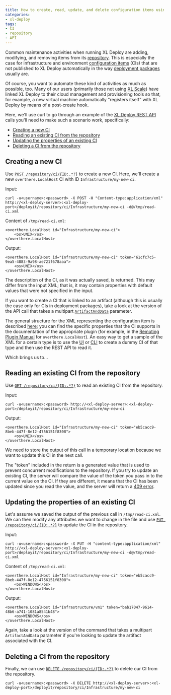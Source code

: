 ```yaml
---
title: How to create, read, update, and delete configuration items using the XL Deploy REST API
categories:
- xl-deploy
tags:
- CI
- repository
- API
---
```


Common maintenance activities when running XL Deploy are adding, modifying, and removing items from its [repository](http://docs.xebialabs.com/releases/latest/deployit/referencemanual.html#repository). This is especially the case for infrastructure and environment [configuration items](http://docs.xebialabs.com/releases/latest/deployit/referencemanual.html#configuration-items-cis) (CIs) that are not published to XL Deploy automatically in the way [deployment packages](http://docs.xebialabs.com/releases/latest/deployit/referencemanual.html#deployment-package) usually are.

Of course, you want to automate these kind of activities as much as possible, too. Many of our users (primarily those not using [XL Scale](http://xebialabs.com/products/xl-scale/)) have linked XL Deploy to their cloud management and provisioning tools so that, for example, a new virtual machine automatically "registers itself" with XL Deploy by means of a post-create hook.

Here, we'll use curl to go through an example of the [XL Deploy REST API](http://docs.xebialabs.com/releases/latest/deployit/rest-api/index.html) calls you'll need to make such a scenario work, specifically:

* [Creating a new CI](#creating-a-new-ci)
* [Reading an existing CI from the repository](#reading-an-existing-ci-from-the-repository)
* [Updating the properties of an existing CI](#updating-the-properties-of-an-existing-ci)
* [Deleting a CI from the repository](#deleting-a-ci-from-the-repository)

## Creating a new CI

Use [`POST /repository/ci/{ID:.*?}`](http://docs.xebialabs.com/releases/latest/deployit/rest-api/com.xebialabs.deployit.engine.api.RepositoryService.html#/repository/ci/{ID:.*?}:POST) to create a new CI. Here, we'll create a new `overthere.LocalHost` CI with ID `Infrastructure/my-new-ci`.

Input:

    curl -u<username>:<password> -X POST -H "Content-type:application/xml" http://<xl-deploy-server>:<xl-deploy-port>/deployit/repository/ci/Infrastructure/my-new-ci -d@/tmp/read-ci.xml

Content of `/tmp/read-ci.xml`:

    <overthere.LocalHost id="Infrastructure/my-new-ci">
        <os>UNIX</os>
    </overthere.LocalHost>

Output:

    <overthere.LocalHost id="Infrastructure/my-new-ci" token="61cfc7c5-9ea5-4883-9a98-ae721f678aaa">
        <os>UNIX</os>
    </overthere.LocalHost>

The description of the CI, as it was actually saved, is returned. This may differ from the input XML; that is, it may contain properties with default values that were not specified in the input.

If you want to create a CI that is linked to an artifact (although this is usually the case only for CIs in deployment packages), take a look at the version of the API call that takes a multipart [`ArtifactAndData`](http://docs.xebialabs.com/releases/latest/deployit/rest-api/com.xebialabs.deployit.engine.api.dto.ArtifactAndData.html) parameter.

The general structure for the XML representing the configuration item is described [here](http://docs.xebialabs.com/releases/latest/deployit/rest-api/com.xebialabs.deployit.plugin.api.udm.ConfigurationItem.html); you can find the specific properties that the CI supports in the documentation of the appropriate plugin (for example, in the [Remoting Plugin Manual](http://docs.xebialabs.com/releases/latest/deployit/remotingPluginManual.html#overtherelocalhost) for `overthere.LocalHost`). An easy way to get a sample of the XML for a certain type is to use the [UI](http://docs.xebialabs.com/releases/latest/deployit/guimanual.html) or [CLI](http://docs.xebialabs.com/releases/latest/deployit/climanual.html) to create a dummy CI of that type and then use the REST API to read it.

Which brings us to...

## Reading an existing CI from the repository

Use [`GET /repository/ci/{ID:.*?}`](http://docs.xebialabs.com/releases/latest/deployit/rest-api/com.xebialabs.deployit.engine.api.RepositoryService.html#/repository/ci/{ID:.*?}:GET) to read an existing CI from the repository.

Input:

    curl -u<username>:<password> http://<xl-deploy-server>:<xl-deploy-port>/deployit/repository/ci/Infrastructure/my-new-ci

Output:

    <overthere.LocalHost id="Infrastructure/my-new-ci" token="eb5cacc9-8beb-447f-8e12-4756151f8308">
        <os>UNIX</os>
    </overthere.LocalHost>

We need to store the output of this call in a temporary location because we want to update this CI in the next call.

The "token" included in the return is a generated value that is used to prevent concurrent modifications to the repository. If you try to update an existing CI, the server will compare the value of the token you pass in to the current value on the CI. If they are different, it means that the CI has been updated since you read the value, and the server will return a [409 error](https://en.wikipedia.org/wiki/Http_error_codes#4xx_Client_Error).

## Updating the properties of an existing CI

Let's assume we saved the output of the previous call in `/tmp/read-ci.xml`. We can then modify any attributes we want to change in the file and use [`PUT /repository/ci/{ID:.*?}`](http://docs.xebialabs.com/releases/latest/deployit/rest-api/com.xebialabs.deployit.engine.api.RepositoryService.html#/repository/ci/{ID:.*?}:PUT) to update the CI in the repository.

Input:

    curl -u<username>:<password> -X PUT -H "content-type:application/xml" http://<xl-deploy-server>:<xl-deploy-port>/deployit/repository/ci/Infrastructure/my-new-ci -d@/tmp/read-ci.xml

Content of `/tmp/read-ci.xml`:

    <overthere.LocalHost id="Infrastructure/my-new-ci" token="eb5cacc9-8beb-447f-8e12-4756151f8308">
        <os>WINDOWS</os>
    </overthere.LocalHost>
 
Output:

    <overthere.LocalHost id="Infrastructure/vm1" token="bab17047-9614-48b6-a741-1081a8541b48">
        <os>WINDOWS</os>
    </overthere.LocalHost>

Again, take a look at the version of the command that takes a multipart `ArtifactAndData` parameter if you're looking to update the artifact associated with the CI.

## Deleting a CI from the repository

Finally, we can use [`DELETE /repository/ci/{ID:.*?}`](http://docs.xebialabs.com/releases/latest/deployit/rest-api/com.xebialabs.deployit.engine.api.RepositoryService.html#/repository/ci/{ID:.*?}:DELETE) to delete our CI from the repository.

    curl -u<username>:<password> -X DELETE http://<xl-deploy-server>:<xl-deploy-port>/deployit/repository/ci/Infrastructure/my-new-ci
